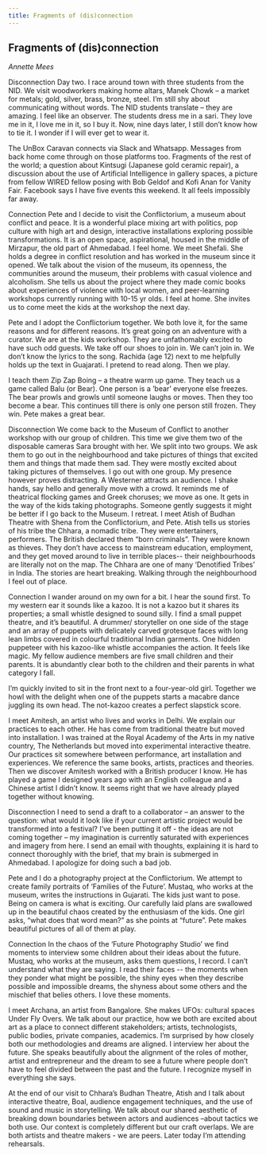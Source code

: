 ```yaml
---
title: Fragments of (dis)connection
---
```


## Fragments of (dis)connection
_Annette Mees_

Disconnection
Day two. I race around town with three students from the NID. We visit woodworkers making home altars, Manek Chowk – a market for metals; gold, silver, brass, bronze, steel. I’m still shy about communicating without words.  The NID students translate – they are amazing. I feel like an observer.  The students dress me in a sari. They love me in it, I love me in it, so I buy it. Now, nine days later, I still don’t know how to tie it. I wonder if I will ever get to wear it.

The UnBox Caravan connects via Slack and Whatsapp. Messages from back home come through on those platforms too. Fragments of the rest of the world; a question about Kintsugi (Japanese gold ceramic repair), a discussion about the use of Artificial Intelligence in gallery spaces, a picture from fellow WIRED fellow posing with Bob Geldof and Kofi Anan for Vanity Fair. Facebook says I have five events this weekend. It all feels impossibly far away.

Connection
Pete and I decide to visit the Conflictorium, a museum about conflict and peace. It is a wonderful place mixing art with politics, pop culture with high art and design, interactive installations exploring possible transformations. It is an open space, aspirational, housed in the middle of Mirzapur, the old part of Ahmedabad. I feel home. We meet Shefali. She holds a degree in conflict resolution and has worked in the museum since it opened. We talk about the vision of the museum,
its openness, the communities around the museum, their problems with casual violence and alcoholism. She tells  us about the project where they made comic books about
experiences of violence with local women, and peer-learning workshops currently running with 10-15 yr olds. I feel at home.  She invites us to come meet the kids at the workshop the next day.

Pete and I adopt the Conflictorium together. We both love  it, for the same reasons and for different reasons. It’s great going on an adventure with a curator. We are at the kids workshop. They are unfathomably excited to have such odd guests. We take off our shoes to join in. We can’t join in. We don’t know the lyrics to the song. Rachida (age 12) next to me helpfully holds up the text in Guajarati. I pretend to read along. Then we play.

I teach them Zip Zap Boing – a theatre warm up game. They teach us a game called Balu (or Bear). One person is a ’bear’ everyone else freezes. The bear prowls and growls until someone laughs or moves. Then they too become a bear. This continues till there is only one person still frozen. They win. Pete makes a great bear.

Disconnection
We come back to the Museum of Conflict to another workshop with our group of children. This time we give them two of the disposable cameras Sara brought with  her. We split into two groups. We ask them to go out in   the neighbourhood and take pictures of things that excited them and things that made them sad. They were mostly excited about taking pictures of themselves. I go out with one group. My presence however proves distracting. A
Westerner attracts an audience. I shake hands, say hello and generally move with a crowd. It reminds me of theatrical flocking games and Greek choruses; we move as one. It gets in the way of the kids taking photographs. Someone gently suggests it might be better if I go back to the Museum. I retreat.
I meet Atish of Budhan Theatre with Shena from the Conflictorium, and Pete. Atish tells us stories of his tribe the Chhara, a nomadic tribe. They were entertainers, performers. The British declared them “born criminals”. They were
known as thieves. They don’t have access to mainstream education, employment, and they get moved around to live in terrible places-- their neighbourhoods are literally not on the map. The Chhara are one of many ‘Denotified Tribes’ in India. The stories are heart breaking. Walking through the neighbourhood I feel out of place.

Connection
I wander around on my own for a bit. I hear the sound first. To my western ear it sounds like a kazoo. It is not a kazoo but it shares its properties; a small whistle designed to sound silly.  I find a small puppet theatre, and it’s beautiful. A drummer/ storyteller on one side of the stage and an array of puppets with delicately carved grotesque faces with long lean limbs covered in colourful traditional Indian garments. One hidden puppeteer with his kazoo-like whistle accompanies the action. It feels like magic. My fellow audience members are five small children and their parents. It is abundantly clear both to the children and their parents in what category I fall.

I’m quickly invited to sit in the front next to a four-year-old girl. Together we howl with the delight when one of the puppets starts a macabre dance juggling its own head. The not-kazoo creates a perfect slapstick score.

I meet Amitesh, an artist who lives and works in Delhi. We explain our practices to each other. He has come from
traditional theatre but moved into installation. I was trained at the Royal Academy of the Arts in my native country,
The Netherlands but moved into experimental interactive theatre. Our practices sit somewhere between performance, art installation and experiences. We reference the same books, artists, practices and theories.  Then we discover Amitesh worked with a British producer I know. He has played a game I designed years ago with an English colleague and a Chinese artist I didn’t know.  It seems right that we have already played together without knowing.

Disconnection
I need to send a draft to a collaborator – an answer to the question: what would it look like if your current artistic project would be transformed into a festival? I’ve been putting it off - the ideas are not coming together – my imagination is currently saturated with experiences and imagery from here. I send an email with thoughts, explaining it is hard to connect thoroughly with the brief, that my brain is submerged in Ahmedabad. I apologize for doing such a bad job.

Pete and I do a photography project at the Conflictorium. We attempt to create family portraits of ‘Families of the Future’. Mustaq, who works at the museum, writes the instructions in Gujarati. The kids just want to pose. Being on camera is what is exciting. Our carefully laid plans are swallowed up in the beautiful chaos created by the enthusiasm of the kids. One girl asks, “what does that word mean?” as she points
at “future”. Pete makes beautiful pictures of all of them at play.

Connection
In the chaos of the ‘Future Photography Studio’ we find moments to interview some children about their ideas about the future. Mustaq, who works at the museum, asks them questions, I record. I can’t understand what they are saying. I read their faces -- the moments when they ponder what might be possible, the shiny eyes when they describe possible and impossible dreams, the shyness about some others and the mischief that belies others. I love these moments.

I meet Archana, an artist from Bangalore. She makes UFOs: cultural spaces Under Fly Overs. We talk about our practice, how we both are excited about art as a place to connect different stakeholders; artists, technologists, public bodies, private companies, academics. I’m surprised by how closely both our methodologies and dreams are aligned. I interview her about the future. She speaks beautifully about the alignment of the roles of mother, artist and entrepreneur and the dream to see a future where people don’t have to feel divided between the past and the future. I recognize myself in everything she says.

At the end of our visit to Chhara’s Budhan Theatre, Atish and I talk about interactive theatre, Boal, audience engagement techniques, and the use of sound and music in storytelling. We talk about our shared aesthetic of breaking down boundaries between actors and audiences –about tactics we both use. Our context is completely different but our craft overlaps. We are both artists and theatre makers  - we are peers. Later today I’m attending rehearsals.